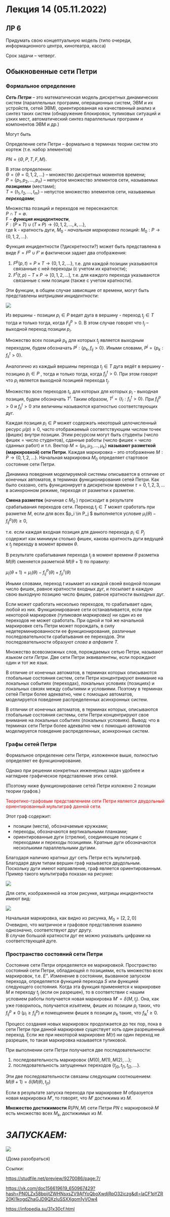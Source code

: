 # Лекция 14 (05.11.2022)
## ЛР 6
Придумать свою концептуальную модель (типо очереди, информационного центра, кинотеатра, касса)

Срок задачи – четверг.

## **Обыкновенные сети Петри**
### **Формальное определение**
***Сеть Петри*** – это математическая модель дискретных динамических систем (параллельных программ, операционных систем, ЭВМ и их устройств, сетей ЭВМ), ориентированная на качественный анализ и синтез таких систем (обнаружение блокировок, тупиковых ситуаций и узких мест, автоматический синтез параллельных программ и компонентов ЭВМ и др.)

Могут быть

Определение сети Петри – формально в терминах теории систем это кортеж (т.е. набор элементов)

$PN = \{\Theta,P,T,F,M\}.$

В этом определении: \
$\Theta = \{\theta = 0,1,2,...\}$ – множество дискретных моментов времени; \
$P = \{p_1,p_2,...,p_n\}$ – непустое множество элементов сети, называемых ***позициями*** (местами); \
$T = \{t_1,t_2,...,t_m\}$ – непустое множество элементов сети, называемых ***переходами***;

Множества позиций и переходов не пересекаются: \
$P \cap T = \emptyset$. \
F – ***функция инцидентности***, \
$F: (P \times T) \cup (T \times P) \to \{0,1,2,...,k,...\},$ \
где k - кратность дуги, $M_0$ - *начальная маркировка* позиций: $М_0 : Р \to \{0,1,2,...\}$.

Функция инцидентности (?дискретности?) может быть представлена в виде $F = F^p \cup F'$ и фактически задает два отображения:
1) $F^p(p,t) = P \times T \to \{0,1,2,...\},$ т.е. для каждой позиции указываются связанные с ней переходы (с учетом их кратности);
2) $F^t(t,p)- T \times P \to [0,1,2,...],$ т.е. для каждого перехода указываются связанные  с ним позиции  (также  с учетом кратности).

Эти функции, в общем случае зависящие от времени, могут быть представлены *матрицами инцидентности*: 

![](0.bmp)

Из вершины - позиции $p_i \in P$ ведет дуга в вершину - переход $t_j \in T$ тогда и только тогда, когда $F_{ij}^p > 0$. В этом случае говорят что $t_j$ – выходной переход позиции $p_i$.

Множество всех позиций $p_k$ для которых $t_j$ является выходным переходом, будем обозначать $P^j: \{p_k,f_{ij}>0\}.$ Иными словами, $P^j=\{p_k:f^t_{li}>0\}.$

Аналогично из каждый вершины перехода $t_j \in T$ дуга ведёт в вершину - позицию
$p_i \in P$ , тогда и только тогда, когда $f^t_{ji}>0.$ При этом говорят что $p_i$ является выходной позицией перехода $t_j$.

Множество всех переходов $t_l,$ для которых для которых $p_i$ - выходная позиция, будем обозначать $T^i.$ Таким образом, $T^i=\{t_l:f^t_{li}>0\}.$ При $f^p_{ij}>0$ и $f^t_{ji}>0$ эти величины называются кратностью соответствующих дуг.

Каждая позиция  $p_i \in Р$ может содержать некоторый целочисленный ресурс $\mu(р)\ge0$, часто отображаемый соответствующим числом точек (фишек) внутри позиции. Этим ресурсом могут быть студенты (число фишек = число студентов), сданные работы (число фишек = число сданных работ) и т.п. Вектор $М = \{\mu_1,\mu_2,...,\mu_k\}$ **называют разметкой (маркировкой) сети Петри**. Каждая маркировка – это отображение $M:P\to \{0,1,2,...\}.$ Начальная маркировка $M_0$ определяет стартовое состояние сети Петри.

Динамика поведения моделируемой системы описывается в отличие от конечных автоматов, в терминах функционирования сетей Петри. Как было сказано, сеть функционирует в дискретном времени $\tau=0, 1, 2, 3, ...$ в асинхронном режиме, переходя от разметки к разметке.

**Смена разметок** (начиная с $M_0$ ) происходит в результате срабатывания переходов сети. Переход $t_j \in T$ может сработать при разметке $М$, если для всех $p_i \in P_j $ выполняется условие $\mu_i(\theta)-f_{ij}^p(\theta) \ge 0$,

т.е. если каждая входная позиция для данного перехода $p_i \in P_j$ содержит как минимум столько фишек, какова кратность дуги ведущей к $t_j$ переходу в момент времен $\theta$.

В результате срабатывания перехода $t_j$ в момент времени $\theta$ разметка $M(\theta)$ сменяется разметкой $M(\theta+1)$ по правилу:

$\mu_i(\theta+1)=\mu_i(\theta)-f_{ij}^P(\theta)+f_{ji}^{\tau}(\theta)$

Иными словами, переход $t$ изымает из каждой своей входной позиции число фишек, равное кратности входных дуг, и посылает в каждую свою выходную позицию число фишек, равное кратности выходных дуг.

Если может сработать несколько переходов, то срабатывает один, любой из них. Функционирование сети останавливается, если при некоторой маркировке *(тупиковая маркировка)* ни один из ее переходов не может сработать. При одной и той же начальной маркировке сеть Петри может порождать, в силу недетерминированности ее функционирования, различные последовательности срабатывания ее переходов. Эти последовательности образуют *слова в алфавите Т.*

Множество всевозможных слов, порождаемых сетью Петри, называют *языком сети Петри*. Две сети Петри эквивалентны, если порождают один и тот же язык.

В отличие от конечных автоматов, в терминах которых описываются глобальные состояния систем, сети Петри концентрируют внимание на локальных событиях (переходах), локальных условиях (позициях) и локальных связях между событиями и условиями. Поэтому в терминах сетей Петри более адекватно, чем с помощью автоматов, моделируется поведение распределенных асинхронных систем.

В отличии от конечных автоматов, в терминах которых, описываются глобальные состояния системы, сети Петри концентрируют свое внимание на локальных событиях (локальных условиях). Вывод: что в терминах сети Петри более адекватно чем с помощью автоматов моделируется поведение распределенных, асинхронных систем.

### **Графы сетей Петри**

Формальное определение сети Петри, изложенное выше, полностью определяет ее функционирование.

Однако при решении конкретных инженерных задач удобнее и нагляднее графическое представление этих сетей.

(Поэтому ниже функционирование сетей Петри изложено 2 позиции теории графов.)

<font color="Red"> Теоретико-графовым представлением сети Петри является двудольный ориентированный мультиграф данной сети. </font>

Этот граф содержит:
-	позиции (места), обозначаемые кружками;
-	переходы, обозначаются вертикальными планками;
-	ориентированные дуги (стрелки), соединяющие позиции
с переходами и переходы  позициями. Кратные дуги обозначаются несколькими параллельными дугами.

Благодаря наличию кратных дуг сеть Петри есть мультиграф. Благодаря двум типам вершин граф называется двудольным. Поскольку дуги имеют направление, граф является ориентированным. Пример такого мультиграфа показан на рисунке:

![](1.bmp)

Для сети, изображенной на этом рисунке, матрицы инцидентности имеют вид:

![](2.bmp)

Начальная маркировка, как видно из рисунка, $М_0 = [2,2,0]$ \
Очевидно, что матричное и графовое представления взаимно однозначно, соответствуют друг другу. \
В случае большой кратности дуг ее можно указывать цифрами на соответствующей дуге.

### **Пространство состояний сети Петри**

Состояние сети Петри определяется ее маркировкой. Пространство состояний сети Петри, обладающей $n$ позициями, есть множество всех маркировок, т.е. *Е"*. Изменение в состоянии, вызванное запуском перехода, определяется функцией перехода $S$ или функцией следующего состояния. Когда эта функция применяется к маркировке $М$ и переходу $t_j$ (если он разрешен), то в соответствии с нашим условием работы получается новая маркировка $М'=\delta(M,t_j)$. Она, как уже говорилось, получается изъятием, фишек из позиции $p_i$ таких, что $f_{ij}^p \ne 0$ $(\mu_i \ge f_{ij}^p)$ и помещением фишек в позиции $р_k$ такие, что $f^t_{lk} \ge 0$.

Процесс создания новых маркировок продолжается до тех пор, пока в сети Петри при данной маркировке существует хоть один разрешенный переход. Если же при некоторой маркировке $М(\tau)$ ни один переход не разрешен, то такая маркировка называется тупиковой.

При выполнении сети Петри получается две последовательности:
1) последовательность маркировок $\{М(0),М(1),М(2),...\}$;
2) последовательность запущенных переходов $\{t_{j0},t_{j1},t_{j2},…\}$.

Эти две последовательности связаны следующим соотношением: \
$M(\theta+1)=\delta(M(\theta),t_{j\tau})$

Если в результате запуска перехода при маркировке $М$ образуется новая маркировка $М'$, то говорят, что $М'$ достижима из $М$.

**Множество достижимости** $R(PN,M)$ сети Петри $PN$ c маркировкой $М$ есть множество всех $М_k$, достижимых из $М$.

# ***ЗАПУСКАЕМ:***
![](3.bmp)

(Дома разобраться)

Ссылки:

https://studfile.net/preview/9270086/page:7/

https://vk.com/doc156619619_650967429?hash=PN0LZx58bpijtZWHNsxsZV9AfYoQboXwdjRpO32iczg&dl=laCF1pYZR20Kl1kogdZhaGJD9QXzIuSSXXgom1yVOw4

https://infopedia.su/31x30cf.html
